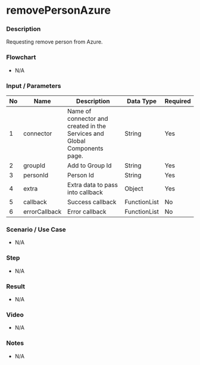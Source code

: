 # removePersonAzure

### Description

Requesting remove person from Azure.

### Flowchart

- N/A

<!--![Flowchart](componentValue-flowchart.png?raw=true)-->

### Input / Parameters

| No | Name | Description | Data Type | Required |
| ------ | ------ | ------ |------ | ------ |
| 1 | connector | Name of connector and created in the Services and Global Components page. | String | Yes  |
| 2 | groupId | Add to Group Id | String | Yes | 
| 3 | personId | Person Id | String | Yes | 
| 4 | extra | Extra data to pass into callback | Object | Yes | 
| 5 | callback | Success callback | FunctionList | No | 
| 6 | errorCallback | Error callback | FunctionList | No | 

### Scenario / Use Case

- N/A

### Step

- N/A

### Result

- N/A

### Video

- N/A

### Notes

- N/A